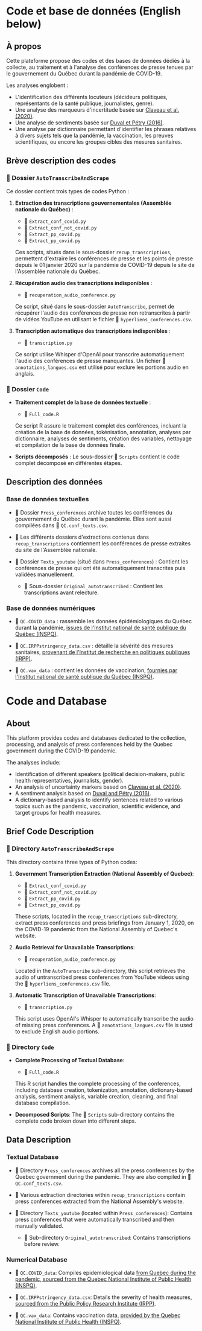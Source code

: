 # Code et base de données (English below)

## À propos

Cette plateforme propose des codes et des bases de données dédiés à la collecte, au traitement et à l'analyse des conférences de presse tenues par le gouvernement du Québec durant la pandémie de COVID-19. 

Les analyses englobent :
- L'identification des différents locuteurs (décideurs politiques, représentants de la santé publique, journalistes, genre).
- Une analyse des marqueurs d'incertitude basée sur [Claveau et al. (2020)](https://papers.ssrn.com/abstract=3747158).
- Une analyse de sentiments basée sur [Duval et Pétry (2016)](https://www.cambridge.org/core/journals/canadian-journal-of-political-science-revue-canadienne-de-science-politique/article/lanalyse-automatisee-du-ton-mediatique-construction-et-utilisation-de-la-version-francaise-du-lexicoder-sentiment-dictionary/7D61B73C4BA44EC0ECB654461F2D4B3C). 
- Une analyse par dictionnaire permettant d'identifier les phrases relatives à divers sujets tels que la pandémie, la vaccination, les preuves scientifiques, ou encore les groupes cibles des mesures sanitaires.

## Brève description des codes

### 📁 Dossier `AutoTranscribeAndScrape`

Ce dossier contient trois types de codes Python :

1. **Extraction des transcriptions gouvernementales (Assemblée nationale du Québec)** :
   - 📄 `Extract_conf_covid.py`
   - 📄 `Extract_conf_not_covid.py`
   - 📄 `Extract_pp_covid.py`
   - 📄 `Extract_pp_covid.py`
   
   Ces scripts, situés dans le sous-dossier `recup_transcriptions`, permettent d'extraire les conférences de presse et les points de presse depuis le 01 janvier 2020 sur la pandémie de COVID-19 depuis le site de l'Assemblée nationale du Québec.

2. **Récupération audio des transcriptions indisponibles** :
   - 📄 `recuperation_audio_conference.py`
   
   Ce script, situé dans le sous-dossier `AutoTranscribe`, permet de récupérer l'audio des conférences de presse non retranscrites à partir de vidéos YouTube en utilisant le fichier 📄 `hyperliens_conferences.csv`.

3. **Transcription automatique des transcriptions indisponibles** :
   - 📄 `transcription.py`
   
   Ce script utilise Whisper d'OpenAI pour transcrire automatiquement l'audio des conférences de presse manquantes. Un fichier 📄 `annotations_langues.csv` est utilisé pour exclure les portions audio en anglais.

### 📁 Dossier `Code`

- **Traitement complet de la base de données textuelle** :
   - 📄 `Full_code.R`
   
   Ce script R assure le traitement complet des conférences, incluant la création de la base de données, tokénisation, annotation, analyses par dictionnaire, analyses de sentiments, création des variables, nettoyage et compilation de la base de données finale.


- **Scripts décomposés** : Le sous-dossier 📁 `Scripts` contient le code complet décomposé en différentes étapes.

## Description des données

### Base de données textuelles

- 📁 Dossier `Press_conferences` archive toutes les conférences du gouvernement du Québec durant la pandémie. Elles sont aussi compilées dans 📄 `QC.conf_texts.csv`.

- 📁 Les différents dossiers d'extractions contenus dans `recup_transcriptions` contiennent les conférences de presse extraites du site de l'Assemblée nationale.

- 📁 Dossier `Texts_youtube` (situé dans `Press_conferences`) : Contient les conférences de presse qui ont été automatiquement transcrites puis validées manuellement.
   - 📁 Sous-dossier `Original_autotranscribed` : Contient les transcriptions avant relecture.

### Base de données numériques

- 📄 `QC.COVID_data` : rassemble les données épidémiologiques du Québec durant la pandémie, [issues de l'Institut national de santé publique du Québec (INSPQ)](https://www.inspq.qc.ca/covid-19/donnees).

- 📄 `QC.IRPPstringency_data.csv` : détaille la sévérité des mesures sanitaires, [provenant de l'Institut de recherche en politiques publiques (IRPP)](https://centre.irpp.org/fr/data/politiques-provinciales-sur-la-pandemie-de-covid-19/).

- 📄 `QC.vax_data` : contient les données de vaccination, [fournies par l'Institut national de santé publique du Québec (INSPQ)](https://www.inspq.qc.ca/covid-19/donnees).



# Code and Database

## About

This platform provides codes and databases dedicated to the collection, processing, and analysis of press conferences held by the Quebec government during the COVID-19 pandemic.

The analyses include:
- Identification of different speakers (political decision-makers, public health representatives, journalists, gender).
- An analysis of uncertainty markers based on [Claveau et al. (2020)](https://papers.ssrn.com/abstract=3747158).
- A sentiment analysis based on [Duval and Pétry (2016)](https://www.cambridge.org/core/journals/canadian-journal-of-political-science-revue-canadienne-de-science-politique/article/lanalyse-automatisee-du-ton-mediatique-construction-et-utilisation-de-la-version-francaise-du-lexicoder-sentiment-dictionary/7D61B73C4BA44EC0ECB654461F2D4B3C).
- A dictionary-based analysis to identify sentences related to various topics such as the pandemic, vaccination, scientific evidence, and target groups for health measures.

## Brief Code Description

### 📁 Directory `AutoTranscribeAndScrape`

This directory contains three types of Python codes:

1. **Government Transcription Extraction (National Assembly of Quebec)**:
   - 📄 `Extract_conf_covid.py`
   - 📄 `Extract_conf_not_covid.py`
   - 📄 `Extract_pp_covid.py`
   - 📄 `Extract_pp_covid.py`
   
   These scripts, located in the `recup_transcriptions` sub-directory, extract press conferences and press briefings from January 1, 2020, on the COVID-19 pandemic from the National Assembly of Quebec's website.

2. **Audio Retrieval for Unavailable Transcriptions**:
   - 📄 `recuperation_audio_conference.py`
   
   Located in the `AutoTranscribe` sub-directory, this script retrieves the audio of untranscribed press conferences from YouTube videos using the 📄 `hyperliens_conferences.csv` file.

3. **Automatic Transcription of Unavailable Transcriptions**:
   - 📄 `transcription.py`
   
   This script uses OpenAI's Whisper to automatically transcribe the audio of missing press conferences. A 📄 `annotations_langues.csv` file is used to exclude English audio portions.

### 📁 Directory `Code`

- **Complete Processing of Textual Database**:
   - 📄 `Full_code.R`
   
   This R script handles the complete processing of the conferences, including database creation, tokenization, annotation, dictionary-based analysis, sentiment analysis, variable creation, cleaning, and final database compilation.

- **Decomposed Scripts**: The 📁 `Scripts` sub-directory contains the complete code broken down into different steps.

## Data Description

### Textual Database

- 📁 Directory `Press_conferences` archives all the press conferences by the Quebec government during the pandemic. They are also compiled in 📄 `QC.conf_texts.csv`.

- 📁 Various extraction directories within `recup_transcriptions` contain press conferences extracted from the National Assembly's website.

- 📁 Directory `Texts_youtube` (located within `Press_conferences`): Contains press conferences that were automatically transcribed and then manually validated.
   - 📁 Sub-directory `Original_autotranscribed`: Contains transcriptions before review.

### Numerical Database

- 📄 `QC.COVID_data`: Compiles epidemiological data [from Quebec during the pandemic, sourced from the Quebec National Institute of Public Health (INSPQ)](https://www.inspq.qc.ca/covid-19/donnees).

- 📄 `QC.IRPPstringency_data.csv`: Details the severity of health measures, [sourced from the Public Policy Research Institute (IRPP)](https://centre.irpp.org/fr/data/politiques-provinciales-sur-la-pandemie-de-covid-19/).

- 📄 `QC.vax_data`: Contains vaccination data, [provided by the Quebec National Institute of Public Health (INSPQ)](https://www.inspq.qc.ca/covid-19/donnees).


